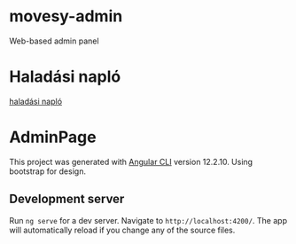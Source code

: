 # movesy-admin
Web-based admin panel

# Haladási napló
[haladási napló](https://github.com/Movesy/movesy-admin/blob/master/haladasinaplo.md)

# AdminPage

This project was generated with [Angular CLI](https://github.com/angular/angular-cli) version 12.2.10. Using bootstrap for design.

## Development server

Run `ng serve` for a dev server. Navigate to `http://localhost:4200/`. The app will automatically reload if you change any of the source files.

